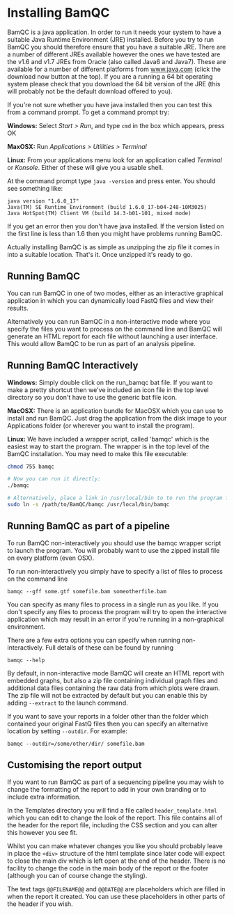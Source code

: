 # Installing BamQC

BamQC is a java application.  In order to run it needs your system to have a suitable
Java Runtime Environment (JRE) installed.  Before you try to run BamQC you should therefore
ensure that you have a suitable JRE.  There are a number of different JREs available
however the ones we have tested are the v1.6 and v1.7 JREs from Oracle (also called Java6
and Java7).  These are available for a number of different platforms from www.java.com 
(click the download now button at the top).  If you are a running a 64 bit operating system
please check that you download the 64 bit version of the JRE (this will probably not be 
the default download offered to you).

If you're not sure whether you have java installed then you can test this from a command
prompt.  To get a command prompt try:

**Windows:** Select _Start > Run_, and type `cmd` in the box which appears, press OK

**MaxOSX:** Run _Applications > Utilities > Terminal_

**Linux:** From your applications menu look for an application called _Terminal_ or _Konsole_.
Either of these will give you a usable shell.

At the command prompt type `java -version` and press enter.  You should see something like:

```
java version "1.6.0_17"
Java(TM) SE Runtime Environment (build 1.6.0_17-b04-248-10M3025)
Java HotSpot(TM) Client VM (build 14.3-b01-101, mixed mode)
```

If you get an error then you don't have java installed.  If the version listed on the first
line is less than 1.6 then you might have problems running BamQC.

Actually installing BamQC is as simple as unzipping the zip file it comes in into a
suitable location.  That's it.  Once unzipped it's ready to go.

## Running BamQC
You can run BamQC in one of two modes, either as an interactive graphical application
in which you can dynamically load FastQ files and view their results.

Alternatively you can run BamQC in a non-interactive mode where you specify the files
you want to process on the command line and BamQC will generate an HTML report for
each file without launching a user interface.  This would allow BamQC to be run as
part of an analysis pipeline.


## Running BamQC Interactively
**Windows:** Simply double click on the run_bamqc bat file.  If you want to make a pretty 
shortcut then we've included an icon file in the top level directory so you don't have
to use the generic bat file icon.

**MacOSX:** There is an application bundle for MacOSX which you can use to install and run
BamQC.  Just drag the application from the disk image to your Applications folder (or
wherever you want to install the program).

**Linux:**  We have included a wrapper script, called 'bamqc' which is the easiest way to 
start the program.  The wrapper is in the top level of the BamQC installation.  You 
may need to make this file executable:

```bash
chmod 755 bamqc

# Now you can run it directly:
./bamqc

# Alternatively, place a link in /usr/local/bin to to run the program from any location:
sudo ln -s /path/to/BamQC/bamqc /usr/local/bin/bamqc
```


## Running BamQC as part of a pipeline
To run BamQC non-interactively you should use the bamqc wrapper script to launch
the program.  You will probably want to use the zipped install file on every platform
(even OSX).

To run non-interactively you simply have to specify a list of files to process
on the command line

```
bamqc --gff some.gtf somefile.bam someotherfile.bam
```

You can specify as many files to process in a single run as you like.  If you don't
specify any files to process the program will try to open the interactive application
which may result in an error if you're running in a non-graphical environment.

There are a few extra options you can specify when running non-interactively.  Full
details of these can be found by running 

```
bamqc --help
```

By default, in non-interactive mode BamQC will create an HTML report with embedded
graphs, but also a zip file containing individual graph files and additional data files
containing the raw data from which plots were drawn.  The zip file will not be extracted
by default but you can enable this by adding `--extract` to the launch command.

If you want to save your reports in a folder other than the folder which contained
your original FastQ files then you can specify an alternative location by setting
`--outdir`. For example:

```
bamqc --outdir=/some/other/dir/ somefile.bam
```


## Customising the report output
If you want to run BamQC as part of a sequencing pipeline you may wish to change the
formatting of the report to add in your own branding or to include extra information.

In the Templates directory you will find a file called `header_template.html` which
you can edit to change the look of the report.  This file contains all of the header for
the report file, including the CSS section and you can alter this however you see fit.

Whilst you can make whatever changes you like you should probably leave in place the
`<div>` structure of the html template since later code will expect to close the main div
which is left open at the end of the header.  There is no facility to change the code in
the main body of the report or the footer (although you can of course change the styling).

The text tags `@@FILENAME@@` and `@@DATE@@` are placeholders which are filled in when the
report it created.  You can use these placeholders in other parts of the header if you
wish.
